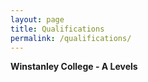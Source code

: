 ```yaml
---
layout: page
title: Qualifications
permalink: /qualifications/
---
```


**Winstanley College - A Levels**
